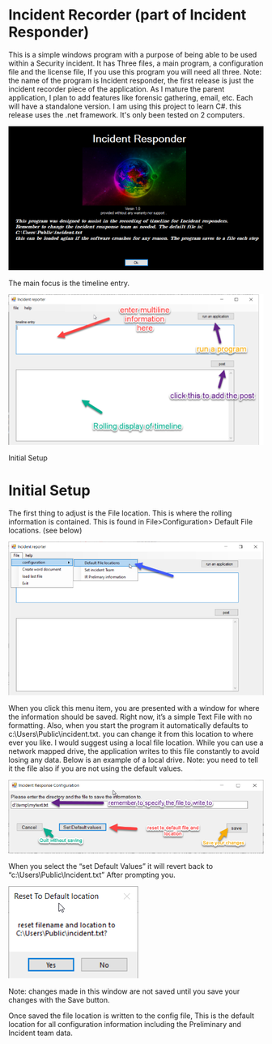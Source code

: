 # Incident Recorder (part of Incident Responder)
This is a simple windows program with a purpose of being able to be used within a Security incident. It has Three files, a main program, a configuration file and the license file, If you use this program you will need all three. Note: the name of the program is Incident responder, the first release is just the incident recorder piece of the application. As I mature the parent application, I plan to add features like forensic gathering, email, etc. Each will have a standalone version. I am using this project to learn C#. this release uses the .net framework. It's only been tested on 2 computers.

![](media/83131cc20b166f2950ca52a845363169.png)

The main focus is the timeline entry.

![](media/6e39106fb77e04ea4e966e98ef0edbd1.png)

Initial Setup

# Initial Setup

The first thing to adjust is the File location. This is where the rolling
information is contained. This is found in File\>Configuration\> Default File
locations. (see below)

![](media/4b2cc1ce1974533f4ebc3d4dd2daf3cd.png)

When you click this menu item, you are presented with a window for where the
information should be saved. Right now, it’s a simple Text File with no
formatting. Also, when you start the program it automatically defaults to
c:\\Users\\Public\\incident.txt. you can change it from this location to where
ever you like. I would suggest using a local file location. While you can use a
network mapped drive, the application writes to this file constantly to avoid
losing any data. Below is an example of a local drive. Note: you need to tell it
the file also if you are not using the default values.

![](media/18324884c472213c5caac9f456cbb7ba.png)

When you select the “set Default Values” it will revert back to
“c:\\Users\\Public\\Incident.txt” After prompting you.

![](media/ce5ae06ecc42b30d85220a414b94258d.png)

Note: changes made in this window are not saved until you save your changes with
the Save button.

Once saved the file location is written to the config file, This is the default
location for all configuration information including the Preliminary and
Incident team data.
